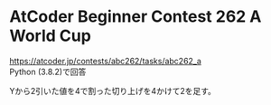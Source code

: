 # AtCoder Beginner Contest 262 A World Cup  
https://atcoder.jp/contests/abc262/tasks/abc262_a  
Python (3.8.2)で回答  

Yから2引いた値を4で割った切り上げを4かけて2を足す。
